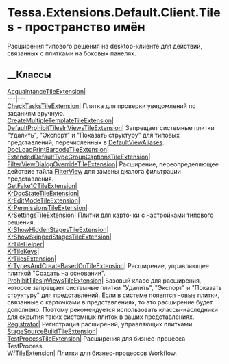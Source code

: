 # Tessa.Extensions.Default.Client.Tiles - пространство имён
Расширения типового решения на desktop-клиенте для действий, связанных с
плитками на боковых панелях.
##  __Классы
[AcquaintanceTileExtension](T_Tessa_Extensions_Default_Client_Tiles_AcquaintanceTileExtension.htm)|  
---|---  
[CheckTasksTileExtension](T_Tessa_Extensions_Default_Client_Tiles_CheckTasksTileExtension.htm)|
Плитка для проверки уведомлений по заданиям вручную.  
[CreateMultipleTemplateTileExtension](T_Tessa_Extensions_Default_Client_Tiles_CreateMultipleTemplateTileExtension.htm)|  
[DefaultProhibitTilesInViewsTileExtension](T_Tessa_Extensions_Default_Client_Tiles_DefaultProhibitTilesInViewsTileExtension.htm)|
Запрещает системные плитки "Удалить", "Экспорт" и "Показать структуру" для
типовых представлений, перечисленных в
[DefaultViewAliases](T_Tessa_Extensions_Default_Shared_DefaultViewAliases.htm).  
[DocLoadPrintBarcodeTileExtension](T_Tessa_Extensions_Default_Client_Tiles_DocLoadPrintBarcodeTileExtension.htm)|  
[ExtendedDefaultTypeGroupCaptionsTileExtension](T_Tessa_Extensions_Default_Client_Tiles_ExtendedDefaultTypeGroupCaptionsTileExtension.htm)|  
[FilterViewDialogOverrideTileExtension](T_Tessa_Extensions_Default_Client_Tiles_FilterViewDialogOverrideTileExtension.htm)|
Расширение, переопределяющее действие тайла
[FilterView](F_Tessa_Platform_TileNames_FilterView.htm) для замены диалога
фильтрации представления.  
[GetFake1CTileExtension](T_Tessa_Extensions_Default_Client_Tiles_GetFake1CTileExtension.htm)|  
[KrDocStateTileExtension](T_Tessa_Extensions_Default_Client_Tiles_KrDocStateTileExtension.htm)|  
[KrEditModeTileExtension](T_Tessa_Extensions_Default_Client_Tiles_KrEditModeTileExtension.htm)|  
[KrPermissionsTileExtension](T_Tessa_Extensions_Default_Client_Tiles_KrPermissionsTileExtension.htm)|  
[KrSettingsTileExtension](T_Tessa_Extensions_Default_Client_Tiles_KrSettingsTileExtension.htm)|
Плитки для карточки с настройками типового решения.  
[KrShowHiddenStagesTileExtension](T_Tessa_Extensions_Default_Client_Tiles_KrShowHiddenStagesTileExtension.htm)|  
[KrShowSkippedStagesTileExtension](T_Tessa_Extensions_Default_Client_Tiles_KrShowSkippedStagesTileExtension.htm)|  
[KrTileHelper](T_Tessa_Extensions_Default_Client_Tiles_KrTileHelper.htm)|  
[KrTileKeys](T_Tessa_Extensions_Default_Client_Tiles_KrTileKeys.htm)|  
[KrTilesExtension](T_Tessa_Extensions_Default_Client_Tiles_KrTilesExtension.htm)|  
[KrTypesAndCreateBasedOnTileExtension](T_Tessa_Extensions_Default_Client_Tiles_KrTypesAndCreateBasedOnTileExtension.htm)|
Расширение, управляющее плиткой "Создать на основании".  
[ProhibitTilesInViewsTileExtension](T_Tessa_Extensions_Default_Client_Tiles_ProhibitTilesInViewsTileExtension.htm)|
Базовый класс для расширения, которое запрещает системные плитки "Удалить",
"Экспорт" и "Показать структуру" для представлений. Если в системе появятся
новые плитки, связанные с карточками в представлениях, то это расширение будет
дополнено. Поэтому рекомендуется использовать классы-наследники для скрытия
таких системных плиток в ваших представлениях.  
[Registrator](T_Tessa_Extensions_Default_Client_Tiles_Registrator.htm)|
Регистрация расширений, управляющих плитками.  
[StageSourceBuildTileExtension](T_Tessa_Extensions_Default_Client_Tiles_StageSourceBuildTileExtension.htm)|  
[TestProcessTileExtension](T_Tessa_Extensions_Default_Client_Tiles_TestProcessTileExtension.htm)|
Расширения для бизнес-процесса TestProcess.  
[WfTileExtension](T_Tessa_Extensions_Default_Client_Tiles_WfTileExtension.htm)|
Плитки для бизнес-процессов Workflow.
